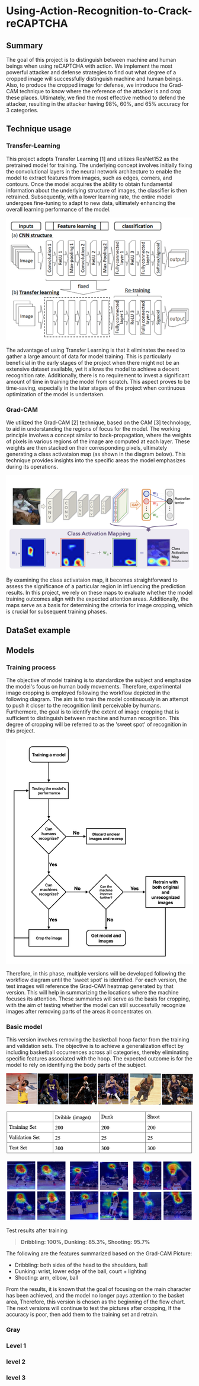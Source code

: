 # Using-Action-Recognition-to-Crack-reCAPTCHA

## Summary
<!-- Summary -->
The goal of this project is to distinguish between machine and human beings when using reCAPTCHA with action. We implement the most powerful attacker and defense strategies to find out what degree of a cropped image will successfully distinguish machine and human beings. Also, to produce the cropped image for defense, we introduce the Grad-CAM technique to know where the reference of the attacker is and crop these places. Ultimately, we find the most effective method to defend the attacker, resulting in the attacker having 98%, 60%, and 65% accuracy for 3 categories.


## Technique usage
<!-- Technique usage -->
### Transfer-Learning
This project adopts Transfer Learning [1] and utilizes ResNet152 as the pretrained model for training. The underlying concept involves initially fixing the convolutional layers in the neural network architecture to enable the model to extract features from images, such as edges, corners, and contours. Once the model acquires the ability to obtain fundamental information about the underlying structure of images, the classifier is then retrained. Subsequently, with a lower learning rate, the entire model undergoes fine-tuning to adapt to new data, ultimately enhancing the overall learning performance of the model.

![image](https://github.com/tom89622/Using-Action-Recognition-to-Crack-reCAPTCHA/blob/0f26738022b270d495537fc10fbfd94c2d622227/image%20reference/Transfer%20Learning.png)


The advantage of using Transfer Learning is that it eliminates the need to gather a large amount of data for model training. This is particularly beneficial in the early stages of the project when there might not be an extensive dataset available, yet it allows the model to achieve a decent recognition rate. Additionally, there is no requirement to invest a significant amount of time in training the model from scratch. This aspect proves to be time-saving, especially in the later stages of the project when continuous optimization of the model is undertaken.


### Grad-CAM
We utilized the Grad-CAM [2] technique, based on the CAM [3] technology, to aid in understanding the regions of focus for the model. The working principle involves a concept similar to back-propagation, where the weights of pixels in various regions of the image are computed at each layer. These weights are then stacked on their corresponding pixels, ultimately generating a class activataion map (as shown in the diagram below). This technique provides insights into the specific areas the model emphasizes during its operations.

![image](https://github.com/tom89622/Using-Action-Recognition-to-Crack-reCAPTCHA/blob/0f26738022b270d495537fc10fbfd94c2d622227/image%20reference/Grad-CAM.png)

By examining the class activataion map, it becomes straightforward to assess the significance of a particular region in influencing the prediction results. In this project, we rely on these maps to evaluate whether the model training outcomes align with the expected attention areas. Additionally, the maps serve as a basis for determining the criteria for image cropping, which is crucial for subsequent training phases.


## DataSet example
<!-- Dataset -->

## Models
<!-- Models 
    process
    basic one
    gray
    level 1 
    level 2
    level 3 -->
### Training process
The objective of model training is to standardize the subject and emphasize the model's focus on human body movements. Therefore, experimental image cropping is employed following the workflow depicted in the following diagram. The aim is to train the model continuously in an attempt to push it closer to the recognition limit perceivable by humans. Furthermore, the goal is to identify the extent of image cropping that is sufficient to distinguish between machine and human recognition. This degree of cropping will be referred to as the 'sweet spot' of recognition in this project.

![image](https://github.com/tom89622/Using-Action-Recognition-to-Crack-reCAPTCHA/blob/0f26738022b270d495537fc10fbfd94c2d622227/image%20reference/Training%20diagram.png)

Therefore, in this phase, multiple versions will be developed following the workflow diagram until the 'sweet spot' is identified. For each version, the test images will reference the Grad-CAM heatmap generated by that version. This will help in summarizing the locations where the machine focuses its attention. These summaries will serve as the basis for cropping, with the aim of testing whether the model can still successfully recognize images after removing parts of the areas it concentrates on.


### Basic model
This version involves removing the basketball hoop factor from the training and validation sets. The objective is to achieve a generalization effect by including basketball occurrences across all categories, thereby eliminating specific features associated with the hoop. The expected outcome is for the model to rely on identifying the body parts of the subject.

![image](https://github.com/tom89622/Using-Action-Recognition-to-Crack-reCAPTCHA/blob/b136581dea22f73a1aa592c846f50b553d732d70/image%20reference/original%20image%20(Basic%20model).png)

![image](https://github.com/tom89622/Using-Action-Recognition-to-Crack-reCAPTCHA/blob/b136581dea22f73a1aa592c846f50b553d732d70/image%20reference/statistic%20(Basic%20model).png)

![image](https://github.com/tom89622/Using-Action-Recognition-to-Crack-reCAPTCHA/blob/f53b65cc55373909dbf7022fc0a22e9e8226b953/image%20reference/Grad-CAM%20image%20(Basic%20model).png)

Test results after training:

> **Dribbling: 100%,  Dunking: 85.3%, Shooting: 95.7%**

The following are the features summarized based on the Grad-CAM Picture:

* Dribbling: both sides of the head to the shoulders, ball
* Dunking: wrist, lower edge of the ball, court + lighting
* Shooting: arm, elbow, ball

From the results, it is known that the goal of focusing on the main character has been achieved, and the model no longer pays attention to the basket area,
Therefore, this version is chosen as the beginning of the flow chart. The next versions will continue to test the pictures after cropping,
If the accuracy is poor, then add them to the training set and retrain.


### Gray

### Level 1

### level 2

### level 3
<!-- conclusion -->
